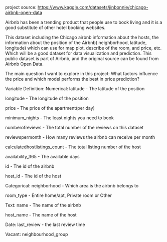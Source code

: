project source: https://www.kaggle.com/datasets/jinbonnie/chicago-airbnb-open-data

Airbnb has been a trending product that people use to book living and it is a good substitute of other hotel booking websites.

This dataset including the Chicago airbnb information about the hosts, the information about the position of the Airbnb( neighborhood, latitude, longitude) which can use for map plot, describe of the room, and price, etc. Which will be a good dataset for data visualization and prediction. This public dataset is part of Airbnb, and the original source can be found from Airbnb Open Data.

The main question I want to explore in this project: What factors influence the price and which model performs the best in price prediction?

Variable Definition:
Numerical:
latitude - The latitude of the position

longitude - The longitude of the position

price - The price of the apartment(per day)

minimum_nights - The least nights you need to book

numberofreviews - The total number of the reviews on this dataset

reviewspermonth - How many reviews the airbnb can receive per month

calculatedhostlistings_count - The total listing number of the host

availability_365 - The available days

id - The id of the airbnb

host_id - The id of the host

Categorical:
neighborhood - Which area is the airbnb belongs to

room_type - Entire home/apt, Private room or Other

Text:
name - The name of the airbnb

host_name - The name of the host

Date:
last_review - the last review time

Vacant:
neighbourhood_group
